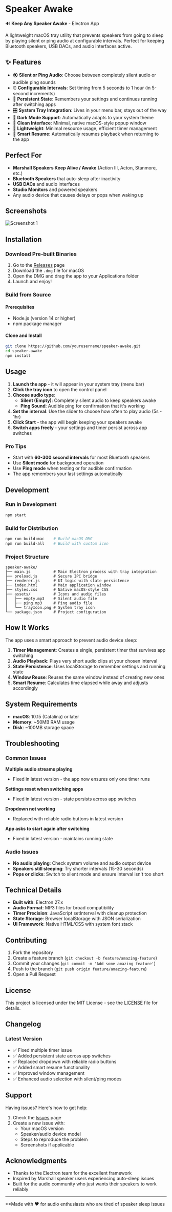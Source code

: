 # Speaker Awake

🔊 **Keep Any Speaker Awake** - Electron App

A lightweight macOS tray utility that prevents speakers from going to sleep by playing silent or ping audio at configurable intervals. Perfect for keeping Bluetooth speakers, USB DACs, and audio interfaces active.

## ✨ Features

- 🔇 **Silent or Ping Audio**: Choose between completely silent audio or audible ping sounds
- ⏰ **Configurable Intervals**: Set timing from 5 seconds to 1 hour (in 5-second increments)
- 💾 **Persistent State**: Remembers your settings and continues running after switching apps
- 🎛️ **System Tray Integration**: Lives in your menu bar, stays out of the way
- 🌙 **Dark Mode Support**: Automatically adapts to your system theme
- 📱 **Clean Interface**: Minimal, native macOS-style popup window
- 🚀 **Lightweight**: Minimal resource usage, efficient timer management
- 🔄 **Smart Resume**: Automatically resumes playback when returning to the app

## Perfect For

- **Marshall Speakers Keep Alive / Awake** (Action III, Acton, Stanmore, etc.)
- **Bluetooth Speakers** that auto-sleep after inactivity
- **USB DACs** and audio interfaces
- **Studio Monitors** and powered speakers
- Any audio device that causes delays or pops when waking up

## Screenshots

![Screenshot 1](screenshot.png)

## Installation

### Download Pre-built Binaries

1. Go to the [Releases](https://github.com/yourusername/speaker-awake/releases) page
2. Download the `.dmg` file for macOS
3. Open the DMG and drag the app to your Applications folder
4. Launch and enjoy!

### Build from Source

#### Prerequisites

- Node.js (version 14 or higher)
- npm package manager

#### Clone and Install

```bash
git clone https://github.com/yourusername/speaker-awake.git
cd speaker-awake
npm install
```

## Usage

1. **Launch the app** - it will appear in your system tray (menu bar)
2. **Click the tray icon** to open the control panel
3. **Choose audio type**:
   - **Silent (Empty)**: Completely silent audio to keep speakers awake
   - **Ping Sound**: Audible ping for confirmation that it's working
4. **Set the interval**: Use the slider to choose how often to play audio (5s - 1hr)
5. **Click Start** - the app will begin keeping your speakers awake
6. **Switch apps freely** - your settings and timer persist across app switches

### Pro Tips

- Start with **60-300 second intervals** for most Bluetooth speakers
- Use **Silent mode** for background operation
- Use **Ping mode** when testing or for audible confirmation
- The app remembers your last settings automatically

## Development

### Run in Development

```bash
npm start
```

### Build for Distribution

```bash
npm run build:mac    # Build macOS DMG
npm run build-all    # Build with custom icon
```

### Project Structure

```
speaker-awake/
├── main.js          # Main Electron process with tray integration
├── preload.js       # Secure IPC bridge
├── renderer.js      # UI logic with state persistence
├── index.html       # Main application window
├── styles.css       # Native macOS-style CSS
├── assets/          # Icons and audio files
│   ├── empty.mp3    # Silent audio file
│   ├── ping.mp3     # Ping audio file
│   └── trayIcon.png # System tray icon
└── package.json     # Project configuration
```

## How It Works

The app uses a smart approach to prevent audio device sleep:

1. **Timer Management**: Creates a single, persistent timer that survives app switching
2. **Audio Playback**: Plays very short audio clips at your chosen interval
3. **State Persistence**: Uses localStorage to remember settings and running state
4. **Window Reuse**: Reuses the same window instead of creating new ones
5. **Smart Resume**: Calculates time elapsed while away and adjusts accordingly

## System Requirements

- **macOS**: 10.15 (Catalina) or later
- **Memory**: ~50MB RAM usage
- **Disk**: ~100MB storage space

## Troubleshooting

### Common Issues

**Multiple audio streams playing**
- Fixed in latest version - the app now ensures only one timer runs

**Settings reset when switching apps**
- Fixed in latest version - state persists across app switches

**Dropdown not working**
- Replaced with reliable radio buttons in latest version

**App asks to start again after switching**
- Fixed in latest version - maintains running state

### Audio Issues

- **No audio playing**: Check system volume and audio output device
- **Speakers still sleeping**: Try shorter intervals (15-30 seconds)
- **Pops or clicks**: Switch to silent mode and ensure interval isn't too short

## Technical Details

- **Built with**: Electron 27.x
- **Audio Format**: MP3 files for broad compatibility
- **Timer Precision**: JavaScript setInterval with cleanup protection
- **State Storage**: Browser localStorage with JSON serialization
- **UI Framework**: Native HTML/CSS with system font stack

## Contributing

1. Fork the repository
2. Create a feature branch (`git checkout -b feature/amazing-feature`)
3. Commit your changes (`git commit -m 'Add some amazing feature'`)
4. Push to the branch (`git push origin feature/amazing-feature`)
5. Open a Pull Request

## License

This project is licensed under the MIT License - see the [LICENSE](LICENSE) file for details.

## Changelog

### Latest Version
- ✅ Fixed multiple timer issue
- ✅ Added persistent state across app switches
- ✅ Replaced dropdown with reliable radio buttons
- ✅ Added smart resume functionality
- ✅ Improved window management
- ✅ Enhanced audio selection with silent/ping modes

## Support

Having issues? Here's how to get help:

1. Check the [Issues](https://github.com/yourusername/speaker-awake/issues) page
2. Create a new issue with:
   - Your macOS version
   - Speaker/audio device model
   - Steps to reproduce the problem
   - Screenshots if applicable

## Acknowledgments

- Thanks to the Electron team for the excellent framework
- Inspired by Marshall speaker users experiencing auto-sleep issues
- Built for the audio community who just wants their speakers to work reliably

---

**Made with ❤️ for audio enthusiasts who are tired of speaker sleep issues
